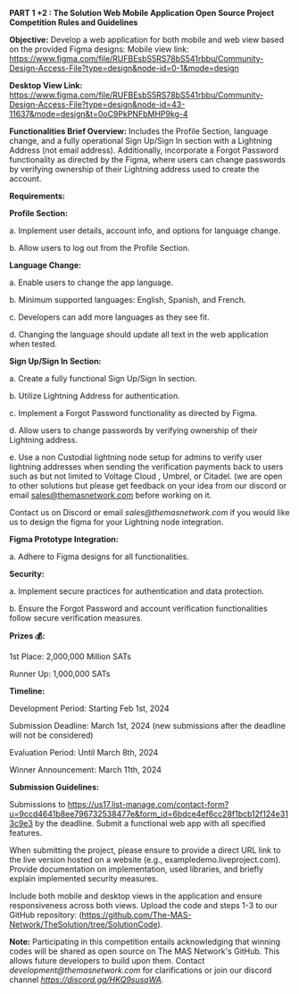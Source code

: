 **PART 1 +2 : The Solution Web Mobile Application Open Source Project Competition Rules and Guidelines**

**Objective:** Develop a web application for both mobile and web view based on the provided Figma designs: 
Mobile view link: https://www.figma.com/file/RUFBEsbS5RS78bS541rbbu/Community-Design-Access-File?type=design&node-id=0-1&mode=design

**Desktop View Link:**
https://www.figma.com/file/RUFBEsbS5RS78bS541rbbu/Community-Design-Access-File?type=design&node-id=43-11637&mode=design&t=0oC9PkPNFbMHP9kg-4 

**Functionalities Brief Overview:**
Includes the Profile Section, language change, and a fully operational Sign Up/Sign In section with a Lightning Address (not email address). 
Additionally, incorporate a Forgot Password functionality as directed by the Figma, where users can change passwords by verifying ownership of their Lightning address used to create the account. 


**Requirements:**

**Profile Section:**

a. Implement user details, account info, and options for language change.

b. Allow users to log out from the Profile Section.


**Language Change:**

a. Enable users to change the app language.

b. Minimum supported languages: English, Spanish, and French.

c. Developers can add more languages as they see fit.

d. Changing the language should update all text in the web application when tested.


**Sign Up/Sign In Section:**

a. Create a fully functional Sign Up/Sign In section.

b. Utilize Lightning Address for authentication.

c. Implement a Forgot Password functionality as directed by Figma.

d. Allow users to change passwords by verifying ownership of their Lightning address.

e. Use a non Custodial lightning node setup for admins to verify user lightning addresses when sending the verification payments back to users such as  but not limited to Voltage Cloud , Umbrel, or  Citadel. (we are open to other solutions but please get feedback on your idea from our discord or email sales@themasnetwork.com before working on it.

Contact us on Discord or email _sales@themasnetwork.com_ if you would like us to design the figma for your Lightning node integration. 


**Figma Prototype Integration:**

a. Adhere to Figma designs for all functionalities.


**Security:**

a. Implement secure practices for authentication and data protection.

b. Ensure the Forgot Password and account verification functionalities follow secure verification measures.


**Prizes 💰:**

1st Place: 2,000,000 Million SATs

Runner Up: 1,000,000 SATs


**Timeline:**

Development Period: Starting Feb 1st, 2024

Submission Deadline: March 1st, 2024 (new submissions after the deadline will not be considered)

Evaluation Period: Until March 8th, 2024

Winner Announcement: March 11th, 2024


**Submission Guidelines:**

Submissions to https://us17.list-manage.com/contact-form?u=9ccd4641b8ee796732538477e&form_id=6bdce4ef6cc28f1bcb12f124e313c9e3 by the deadline.
Submit a functional web app with all specified features.

When submitting the project, please ensure to provide a direct URL link to the live version hosted on a website (e.g., exampledemo.liveproject.com). 
Provide documentation on implementation, used libraries, and briefly explain implemented security measures.

Include both mobile and desktop views in the application and ensure responsiveness across both views.
Upload the code and steps 1-3 to our GitHub repository: (https://github.com/The-MAS-Network/TheSolution/tree/SolutionCode). 



**Note:**
Participating in this competition entails acknowledging that winning codes will be shared as open source on The MAS Network's GitHub. 
This allows future developers to build upon them.
Contact _development@themasnetwork.com_ for clarifications or join our discord channel _https://discord.gg/HKQ9susqWA_.
